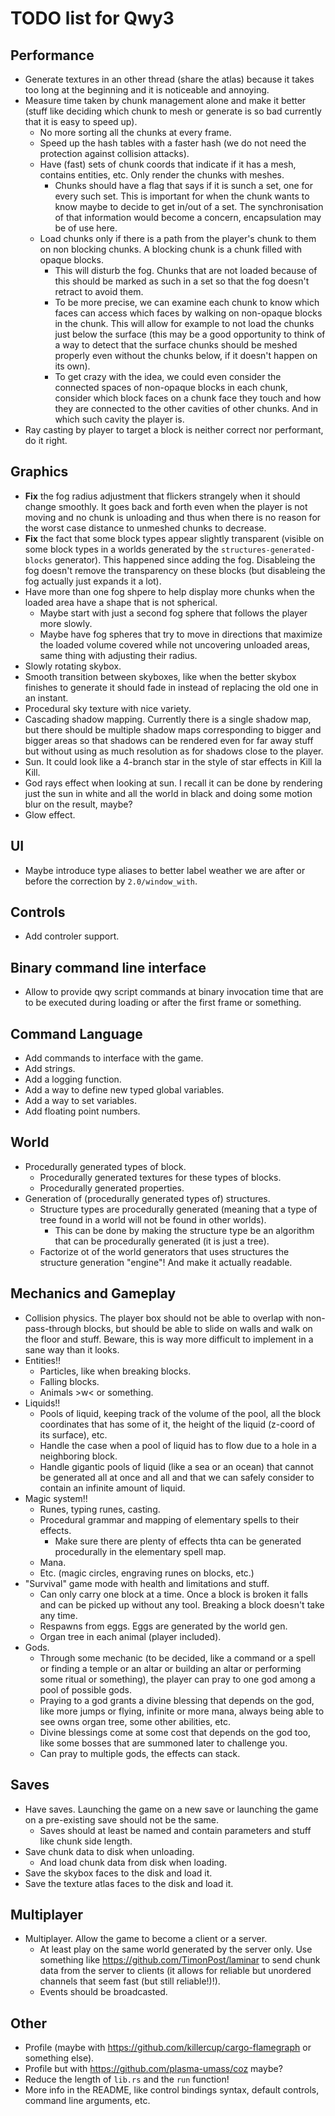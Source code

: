
# TODO list for Qwy3

## Performance

- Generate textures in an other thread (share the atlas) because it takes too long at the beginning and it is noticeable and annoying.
- Measure time taken by chunk management alone and make it better (stuff like deciding which chunk to mesh or generate is so bad currently that it is easy to speed up).
  - No more sorting all the chunks at every frame. 
  - Speed up the hash tables with a faster hash (we do not need the protection against collision attacks).
  - Have (fast) sets of chunk coords that indicate if it has a mesh, contains entities, etc. Only render the chunks with meshes.
    - Chunks should have a flag that says if it is sunch a set, one for every such set. This is important for when the chunk wants to know maybe to decide to get in/out of a set. The synchronisation of that information would become a concern, encapsulation may be of use here. 
  - Load chunks only if there is a path from the player's chunk to them on non blocking chunks. A blocking chunk is a chunk filled with opaque blocks. 
    - This will disturb the fog. Chunks that are not loaded because of this should be marked as such in a set so that the fog doesn't retract to avoid them.
    - To be more precise, we can examine each chunk to know which faces can access which faces by walking on non-opaque blocks in the chunk. This will allow for example to not load the chunks just below the surface (this may be a good opportunity to think of a way to detect that the surface chunks should be meshed properly even without the chunks below, if it doesn't happen on its own).
    - To get crazy with the idea, we could even consider the connected spaces of non-opaque blocks in each chunk, consider which block faces on a chunk face they touch and how they are connected to the other cavities of other chunks. And in which such cavity the player is.
- Ray casting by player to target a block is neither correct nor performant, do it right.

## Graphics

- **Fix** the fog radius adjustment that flickers strangely when it should change smoothly. It goes back and forth even when the player is not moving and no chunk is unloading and thus when there is no reason for the worst case distance to unmeshed chunks to decrease.
- **Fix** the fact that some block types appear slightly transparent (visible on some block types in a worlds generated by the `structures-generated-blocks` generator). This happened since adding the fog. Disableing the fog doesn't remove the transparency on these blocks (but disableing the fog actually just expands it a lot).
- Have more than one fog shpere to help display more chunks when the loaded area have a shape that is not spherical.
  - Maybe start with just a second fog sphere that follows the player more slowly. 
  - Maybe have fog spheres that try to move in directions that maximize the loaded volume covered while not uncovering unloaded areas, same thing with adjusting their radius. 
- Slowly rotating skybox.
- Smooth transition between skyboxes, like when the better skybox finishes to generate it should fade in instead of replacing the old one in an instant.
- Procedural sky texture with nice variety.
- Cascading shadow mapping. Currently there is a single shadow map, but there should be multiple shadow maps corresponding to bigger and bigger areas so that shadows can be rendered even for far away stuff but without using as much resolution as for shadows close to the player.
- Sun. It could look like a 4-branch star in the style of star effects in Kill la Kill.
- God rays effect when looking at sun. I recall it can be done by rendering just the sun in white and all the world in black and doing some motion blur on the result, maybe?
- Glow effect.

## UI

- Maybe introduce type aliases to better label weather we are after or before the correction by `2.0/window_with`.

## Controls

- Add controler support.

## Binary command line interface

- Allow to provide qwy script commands at binary invocation time that are to be executed during loading or after the first frame or something.

## Command Language

- Add commands to interface with the game.
- Add strings.
- Add a logging function.
- Add a way to define new typed global variables.
- Add a way to set variables.
- Add floating point numbers.

## World

- Procedurally generated types of block.
  - Procedurally generated textures for these types of blocks.
  - Procedurally generated properties.
- Generation of (procedurally generated types of) structures.
  - Structure types are procedurally generated (meaning that a type of tree found in a world will not be found in other worlds).
    - This can be done by making the structure type be an algorithm that can be procedurally generated (it is just a tree).
  - Factorize ot of the world generators that uses structures the structure generation "engine"! And make it actually readable.

## Mechanics and Gameplay

- Collision physics. The player box should not be able to overlap with non-pass-through blocks, but should be able to slide on walls and walk on the floor and stuff. Beware, this is way more difficult to implement in a sane way than it looks.
- Entities!!
  - Particles, like when breaking blocks.
  - Falling blocks.
  - Animals >w< or something.
- Liquids!!
  - Pools of liquid, keeping track of the volume of the pool, all the block coordinates that has some of it, the height of the liquid (z-coord of its surface), etc.
  - Handle the case when a pool of liquid has to flow due to a hole in a neighboring block.
  - Handle gigantic pools of liquid (like a sea or an ocean) that cannot be generated all at once and all and that we can safely consider to contain an infinite amount of liquid.
- Magic system!!
  - Runes, typing runes, casting.
  - Procedural grammar and mapping of elementary spells to their effects.
    - Make sure there are plenty of effects thta can be generated procedurally in the elementary spell map.
  - Mana.
  - Etc. (magic circles, engraving runes on blocks, etc.)
- "Survival" game mode with health and limitations and stuff. 
  - Can only carry one block at a time. Once a block is broken it falls and can be picked up without any tool. Breaking a block doesn't take any time. 
  - Respawns from eggs. Eggs are generated by the world gen.
  - Organ tree in each animal (player included). 
- Gods. 
  - Through some mechanic (to be decided, like a command or a spell or finding a temple or an altar or building an altar or performing some ritual or something), the player can pray to one god among a pool of possible gods. 
  - Praying to a god grants a divine blessing that depends on the god, like more jumps or flying, infinite or more mana, always being able to see owns organ tree, some other abilities, etc. 
  - Divine blessings come at some cost that depends on the god too, like some bosses that are summoned later to challenge you. 
  - Can pray to multiple gods, the effects can stack.

## Saves

- Have saves. Launching the game on a new save or launching the game on a pre-existing save should not be the same.
  - Saves should at least be named and contain parameters and stuff like chunk side length.
- Save chunk data to disk when unloading.
  - And load chunk data from disk when loading.
- Save the skybox faces to the disk and load it.
- Save the texture atlas faces to the disk and load it.

## Multiplayer

- Multiplayer. Allow the game to become a client or a server.
  - At least play on the same world generated by the server only. Use something like https://github.com/TimonPost/laminar to send chunk data from the server to clients (it allows for reliable but unordered channels that seem fast (but still reliable!)!).
  - Events should be broadcasted.

## Other

- Profile (maybe with https://github.com/killercup/cargo-flamegraph or something else).
- Profile but with https://github.com/plasma-umass/coz maybe?
- Reduce the length of `lib.rs` and the `run` function!
- More info in the README, like control bindings syntax, default controls, command line arguments, etc.
